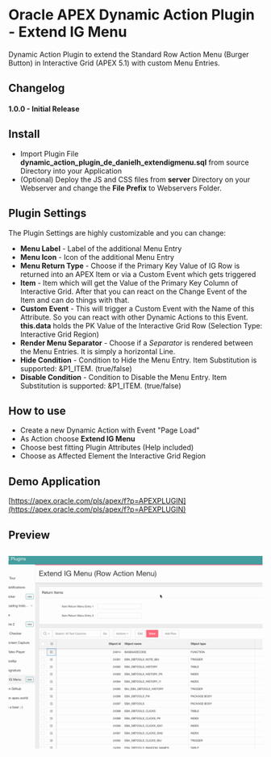 # Oracle APEX Dynamic Action Plugin - Extend IG Menu
Dynamic Action Plugin to extend the Standard Row Action Menu (Burger Button) in Interactive Grid (APEX 5.1) with custom Menu Entries.


## Changelog

#### 1.0.0 - Initial Release


## Install

- Import Plugin File **dynamic_action_plugin_de_danielh_extendigmenu.sql** from source Directory into your Application
- (Optional) Deploy the JS and CSS files from **server** Directory on your Webserver and change the **File Prefix** to Webservers Folder.


## Plugin Settings

The Plugin Settings are highly customizable and you can change:
- **Menu Label** - Label of the additional Menu Entry
- **Menu Icon** - Icon of the additional Menu Entry
- **Menu Return Type** - Choose if the Primary Key Value of IG Row is returned into an APEX Item or via a Custom Event which gets triggered
- **Item** - Item which will get the Value of the Primary Key Column of Interactive Grid. After that you can react on the Change Event of the Item and can do things with that.
- **Custom Event** - This will trigger a Custom Event with the Name of this Attribute. So you can react with other Dynamic Actions to this Event. **this.data** holds the PK Value of the Interactive Grid Row (Selection Type: Interactive Grid Region)
- **Render Menu Separator** - Choose if a *Separator* is rendered between the Menu Entries. It is simply a horizontal Line.
- **Hide Condition** - Condition to Hide the Menu Entry. Item Substitution is supported: &P1_ITEM. (true/false)
- **Disable Condition** - Condition to Disable the Menu Entry. Item Substitution is supported: &P1_ITEM. (true/false)


## How to use
- Create a new Dynamic Action with Event "Page Load"
- As Action choose **Extend IG Menu**
- Choose best fitting Plugin Attributes (Help included)
- Choose as Affected Element the Interactive Grid Region


## Demo Application
[https://apex.oracle.com/pls/apex/f?p=APEXPLUGIN](https://apex.oracle.com/pls/apex/f?p=APEXPLUGIN)


## Preview
## ![](https://github.com/Dani3lSun/apex-plugin-extend_ig_menu/blob/master/preview.gif)
